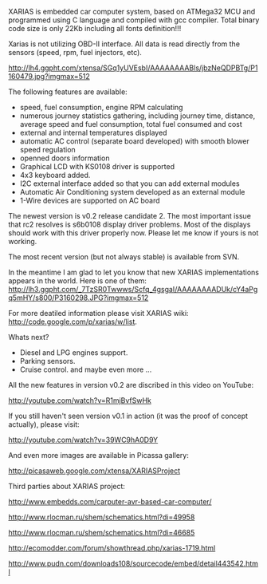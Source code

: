 XARIAS is embedded car computer system, based on ATMega32 MCU and programmed using C language and compiled with gcc compiler. Total binary code size is only 22Kb including all fonts definition!!!

Xarias is not utilizing OBD-II interface. All data is read directly from the sensors (speed, rpm, fuel injectors, etc).

http://lh4.ggpht.com/xtensa/SGq1yUVEsbI/AAAAAAAABls/jbzNeQDPBTg/P1160479.jpg?imgmax=512

The following features are available:
  * speed, fuel consumption, engine RPM calculating
  * numerous journey statistics gathering, including journey time, distance, average speed and fuel consumption, total fuel consumed and cost
  * external and internal temperatures displayed
  * automatic AC control (separate board developed) with smooth blower speed regulation
  * openned doors information
  * Graphical LCD with KS0108 driver is supported
  * 4x3 keyboard added.
  * I2C external interface added so that you can add external modules
  * Automatic Air Conditioning system developed as an external module
  * 1-Wire devices are supported on AC board

The newest version is v0.2 release candidate 2. The most important issue that rc2 resolves is s6b0108 display driver problems. Most of the displays should work with this driver properly now. Please let me know if yours is not working.

The most recent version (but not always stable) is available from SVN.

In the meantime I am glad to let you know that new XARIAS implementations appears in the world. Here is one of them:
http://lh3.ggpht.com/_7TzSR0Twwws/Scfq_4gsgaI/AAAAAAAADUk/cY4aPgq5mHY/s800/P3160298.JPG?imgmax=512

For more deatiled information please visit XARIAS wiki: http://code.google.com/p/xarias/w/list.

Whats next?
  * Diesel and LPG engines support.
  * Parking sensors.
  * Cruise control.
and maybe even more ...


All the new features in version v0.2 are discribed in this video on YouTube:

http://youtube.com/watch?v=R1mjBvfSwHk

If you still haven't seen version v0.1 in action (it was the proof of concept actually), please visit:

http://youtube.com/watch?v=39WC9hA0D9Y

And even more images are available in Picassa gallery:

http://picasaweb.google.com/xtensa/XARIASProject

Third parties about XARIAS project:

http://www.embedds.com/carputer-avr-based-car-computer/

http://www.rlocman.ru/shem/schematics.html?di=49958

http://www.rlocman.ru/shem/schematics.html?di=46685

http://ecomodder.com/forum/showthread.php/xarias-1719.html

http://www.pudn.com/downloads108/sourcecode/embed/detail443542.html